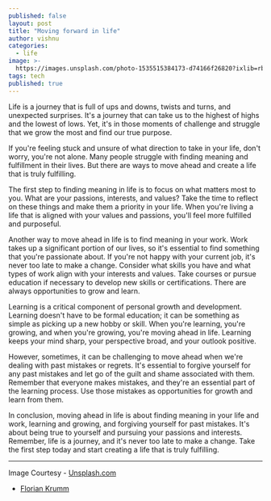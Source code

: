 ```yaml
---
published: false
layout: post
title: "Moving forward in life"
author: vishnu
categories:
  - life
image: >-
  https://images.unsplash.com/photo-1535515384173-d74166f26820?ixlib=rb-4.0.3&ixid=MnwxMjA3fDB8MHxwaG90by1wYWdlfHx8fGVufDB8fHx8&auto=format&fit=crop&w=2670&q=80
tags: tech
published: true
---
```

Life is a journey that is full of ups and downs, twists and turns, and unexpected surprises. It's a journey that can take us to the highest of highs and the lowest of lows. Yet, it's in those moments of challenge and struggle that we grow the most and find our true purpose.

If you're feeling stuck and unsure of what direction to take in your life, don't worry, you're not alone. Many people struggle with finding meaning and fulfillment in their lives. But there are ways to move ahead and create a life that is truly fulfilling.

The first step to finding meaning in life is to focus on what matters most to you. What are your passions, interests, and values? Take the time to reflect on these things and make them a priority in your life. When you're living a life that is aligned with your values and passions, you'll feel more fulfilled and purposeful.

Another way to move ahead in life is to find meaning in your work. Work takes up a significant portion of our lives, so it's essential to find something that you're passionate about. If you're not happy with your current job, it's never too late to make a change. Consider what skills you have and what types of work align with your interests and values. Take courses or pursue education if necessary to develop new skills or certifications. There are always opportunities to grow and learn.

Learning is a critical component of personal growth and development. Learning doesn't have to be formal education; it can be something as simple as picking up a new hobby or skill. When you're learning, you're growing, and when you're growing, you're moving ahead in life. Learning keeps your mind sharp, your perspective broad, and your outlook positive.

However, sometimes, it can be challenging to move ahead when we're dealing with past mistakes or regrets. It's essential to forgive yourself for any past mistakes and let go of the guilt and shame associated with them. Remember that everyone makes mistakes, and they're an essential part of the learning process. Use those mistakes as opportunities for growth and learn from them.

In conclusion, moving ahead in life is about finding meaning in your life and work, learning and growing, and forgiving yourself for past mistakes. It's about being true to yourself and pursuing your passions and interests. Remember, life is a journey, and it's never too late to make a change. Take the first step today and start creating a life that is truly fulfilling.

---

Image Courtesy - [Unsplash.com](https://unsplash.com)
- [Florian Krumm](https://unsplash.com/@floriankrumm)